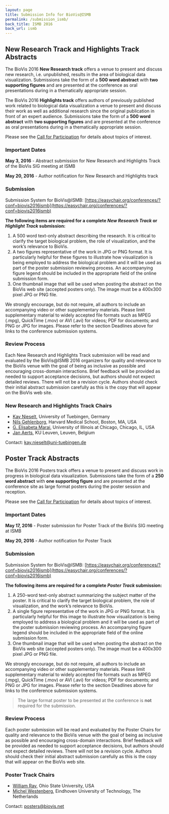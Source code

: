 ```yaml
---
layout: page
title: Submission Info for BioVis@ISMB
permalink: /submission_ismb/
back_title: ISMB 2016
back_url: ismb
---
```

## New Research Track and Highlights Track Abstracts

The BioVis 2016 **New Research track** offers a venue to present and discuss new research, i.e. unpublished, results in the area of biological data visualization. Submissions take the form of a **500 word abstract** with **two supporting figures** and are presented at the conference as oral presentations during in a thematically appropriate session. 

The BioVis 2016 **Highlights track** offers authors of previously published work related to biological data visualization a venue to present and discuss their work as well as additional research since the original publication in front of an expert audience. Submissions take the form of a **500 word abstract** with **two supporting figures** and are presented at the conference as oral presentations during in a thematically appropriate session. 

Please see the [Call for Participation](/2016/cfp_ismb/) for details about topics of interest.

### Important Dates
**May 3, 2016** - Abstract submission for New Research and Highlights Track of the BioVis SIG meeting at ISMB

**May 20, 2016** - Author notification for New Research and Highlights track

### Submission

Submission System for BioVis@ISMB: [https://easychair.org/conferences/?conf=biovis2016ismb](https://easychair.org/conferences/?conf=biovis2016ismb)

**The following items are required for a complete *New Research Track* or *Highlight Track* submission:**

1. A 500 word text-only abstract describing the research. It is critical to clarify the target biological problem, the role of visualization, and the work’s relevance to BioVis.
1. A two figures representative of the work in JPG or PNG format. It is particularly helpful for these figures to illustrate how visualization is being employed to address the biological problem and it will be used as part of the poster submission reviewing process. An accompanying figure legend should be included in the appropriate field of the online submission form.
1. One thumbnail image that will be used when posting the abstract on the BioVis web site (accepted posters only). The image must be a 400x300 pixel JPG or PNG file.

We strongly encourage, but do not require, all authors to include an accompanying video or other supplementary materials.  Please limit supplementary material to widely accepted file formats such as MPEG (.mpg), QuickTime (.mov) or AVI (.avi) for videos; PDF for documents; and PNG or JPG for images. Please refer to the section Deadlines above for links to the conference submission systems.

### Review Process
Each New Research and Highlights Track submission will be read and evaluated by the BioVis@ISMB 2016 organizers for quality and relevance to the BioVis venue with the goal of being as inclusive as possible and encouraging cross-domain interactions. Brief feedback will be provided as needed to support acceptance decisions, but authors should not expect detailed reviews. There will not be a revision cycle. Authors should check their initial abstract submission carefully as this is the copy that will appear on the BioVis web site.

### New Research and Highlights Track Chairs
- [Kay Nieselt](http://it.inf.uni-tuebingen.de), University of Tuebingen, Germany
- [Nils Gehlenborg](http://gehlenborglab.org), Harvard Medical School, Boston, MA, USA
- [G. Elisabeta Marai](https://www.evl.uic.edu/marai/), University of Illinois at Chicago, Chicago, IL, USA
- [Jan Aerts](http://vda-lab.be), KU Leuven, Leuven, Belgium

Contact: [kay.nieselt@uni-tuebingen.de](kay.nieselt@uni-tuebingen.de)


## Poster Track Abstracts 

The BioVis 2016 Posters track offers a venue to present and discuss work in progress in biological data visualization. Submissions take the form of a **250 word abstract** with **one supporting figure** and are presented at the conference site as large format posters during the poster session and reception.

Please see the [Call for Participation](/2016/cfp_ismb/) for details about topics of interest.

### Important Dates
**May 17, 2016** - Poster submission for Poster Track of the BioVis SIG meeting at ISMB

**May 20, 2016** - Author notification for Poster Track

### Submission

Submission System for BioVis@ISMB: [https://easychair.org/conferences/?conf=biovis2016ismb](https://easychair.org/conferences/?conf=biovis2016ismb)

**The following items are required for a complete *Poster Track* submission:**

1. A 250-word text-only abstract summarizing the subject matter of the poster. It is critical to clarify the target biological problem, the role of visualization, and the work’s relevance to BioVis.
1. A single figure representative of the work in JPG or PNG format. It is particularly helpful for this image to illustrate how visualization is being employed to address a biological problem and it will be used as part of the poster submission reviewing process. An accompanying figure legend should be included in the appropriate field of the online submission form.
1. One thumbnail image that will be used when posting the abstract on the BioVis web site (accepted posters only). The image must be a 400x300 pixel JPG or PNG file.
 
We strongly encourage, but do not require, all authors to include an accompanying video or other supplementary materials.  Please limit supplementary material to widely accepted file formats such as MPEG (.mpg), QuickTime (.mov) or AVI (.avi) for videos; PDF for documents; and PNG or JPG for images. Please refer to the section Deadlines above for links to the conference submission systems.

> The large format poster to be presented at the conference is **not** required for the submission.

### Review Process
Each poster submission will be read and evaluated by the Poster Chairs for quality and relevance to the BioVis venue with the goal of being as inclusive as possible and encouraging cross-domain interactions. Brief feedback will be provided as needed to support acceptance decisions, but authors should not expect detailed reviews. There will not be a revision cycle. Authors should check their initial abstract submission carefully as this is the copy that will appear on the BioVis web site.

### Poster Track Chairs
- [William Ray](http://www.biosci.ohio-state.edu/~ray/), Ohio State University, USA
- [Michel Westenberg](http://www.win.tue.nl/~mwestenb/), Eindhoven University of Technology, The Netherlands

Contact: [posters@biovis.net](posters@biovis.net)
